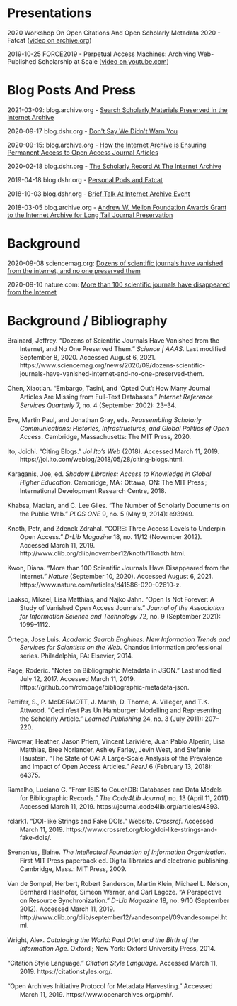 
# Presentations

2020 Workshop On Open Citations And Open Scholarly Metadata 2020 - Fatcat ([video on archive.org](https://archive.org/details/fatcat_workshop_open_citations_open_scholarly_metadata_2020))

2019-10-25 FORCE2019 - Perpetual Access Machines: Archiving Web-Published Scholarship at Scale ([video on youtube.com](https://www.youtube.com/watch?v=PARqfbYIdXQ))


# Blog Posts And Press

2021-03-09: blog.archive.org - [Search Scholarly Materials Preserved in the Internet Archive](http://blog.archive.org/2021/03/09/search-scholarly-materials-preserved-in-the-internet-archive/)

2020-09-17 blog.dshr.org - [Don't Say We Didn't Warn You](https://blog.dshr.org/2020/09/dont-say-we-didnt-warn-you.html)

2020-09-15: blog.archive.org - [How the Internet Archive is Ensuring Permanent Access to Open Access Journal Articles](http://blog.archive.org/2020/09/15/how-the-internet-archive-is-ensuring-permanent-access-to-open-access-journal-articles/)

2020-02-18 blog.dshr.org - [The Scholarly Record At The Internet Archive](https://blog.dshr.org/2020/02/the-scholarly-record-at-internet-archive.html)

2019-04-18 blog.dshr.org - [Personal Pods and Fatcat](https://blog.dshr.org/2019/04/personal-pods-and-fatcat.html)

2018-10-03 blog.dshr.org - [Brief Talk At Internet Archive Event](https://blog.dshr.org/2018/10/brief-talk-at-internet-archive-event.html)

2018-03-05 blog.archive.org - [Andrew W. Mellon Foundation Awards Grant to the Internet Archive for Long Tail Journal Preservation](https://blog.archive.org/2018/03/05/andrew-w-mellon-foundation-awards-grant-to-the-internet-archive-for-long-tail-journal-preservation/)


# Background

<!-- TODO: move these to bibliography instead? -->

2020-09-08 sciencemag.org: [Dozens of scientific journals have vanished from the internet, and no one preserved them](https://www.sciencemag.org/news/2020/09/dozens-scientific-journals-have-vanished-internet-and-no-one-preserved-them)

2020-09-10 nature.com: [More than 100 scientific journals have disappeared from the Internet](https://www.nature.com/articles/d41586-020-02610-z)


# Background / Bibliography

<!-- On zbib.org: https://zbib.org/d795a00c6b0447b7af24fa6cfbcec3f2 -->

<div class="csl-bib-body" style="line-height: 1.35; margin-left: 2em; text-indent:-2em;">
  <div class="csl-entry" style="margin-bottom: 1em;">Brainard, Jeffrey. “Dozens of Scientific Journals Have Vanished from the Internet, and No One Preserved Them.” <i>Science | AAAS</i>. Last modified September 8, 2020. Accessed August 6, 2021. https://www.sciencemag.org/news/2020/09/dozens-scientific-journals-have-vanished-internet-and-no-one-preserved-them.</div>
  <div class="csl-entry" style="margin-bottom: 1em;">Chen, Xiaotian. “Embargo, Tasini, and ‘Opted Out’: How Many Journal Articles Are Missing from Full-Text Databases.” <i>Internet Reference Services Quarterly</i> 7, no. 4 (September 2002): 23–34.</div>
  <div class="csl-entry" style="margin-bottom: 1em;">Eve, Martin Paul, and Jonathan Gray, eds. <i>Reassembling Scholarly Communications: Histories, Infrastructures, and Global Politics of Open Access</i>. Cambridge, Massachusetts: The MIT Press, 2020.</div>
  <div class="csl-entry" style="margin-bottom: 1em;">Ito, Joichi. “Citing Blogs.” <i>Joi Ito’s Web</i> (2018). Accessed March 11, 2019. https://joi.ito.com/weblog/2018/05/28/citing-blogs.html.</div>
  <div class="csl-entry" style="margin-bottom: 1em;">Karaganis, Joe, ed. <i>Shadow Libraries: Access to Knowledge in Global Higher Education</i>. Cambridge, MA : Ottawa, ON: The MIT Press ; International Development Research Centre, 2018.</div>
  <div class="csl-entry" style="margin-bottom: 1em;">Khabsa, Madian, and C. Lee Giles. “The Number of Scholarly Documents on the Public Web.” <i>PLOS ONE</i> 9, no. 5 (May 9, 2014): e93949.</div>
  <div class="csl-entry" style="margin-bottom: 1em;">Knoth, Petr, and Zdenek Zdrahal. “CORE: Three Access Levels to Underpin Open Access.” <i>D-Lib Magazine</i> 18, no. 11/12 (November 2012). Accessed March 11, 2019. http://www.dlib.org/dlib/november12/knoth/11knoth.html.</div>
  <div class="csl-entry" style="margin-bottom: 1em;">Kwon, Diana. “More than 100 Scientific Journals Have Disappeared from the Internet.” <i>Nature</i> (September 10, 2020). Accessed August 6, 2021. https://www.nature.com/articles/d41586-020-02610-z.</div>
  <div class="csl-entry" style="margin-bottom: 1em;">Laakso, Mikael, Lisa Matthias, and Najko Jahn. “Open Is Not Forever: A Study of Vanished Open Access Journals.” <i>Journal of the Association for Information Science and Technology</i> 72, no. 9 (September 2021): 1099–1112.</div>
  <div class="csl-entry" style="margin-bottom: 1em;">Ortega, Jose Luis. <i>Academic Search Enghines: New Information Trends and Services for Scientists on the Web</i>. Chandos information professional series. Philadelphia, PA: Elsevier, 2014.</div>
  <div class="csl-entry" style="margin-bottom: 1em;">Page, Roderic. “Notes on Bibliographic Metadata in JSON.” Last modified July 12, 2017. Accessed March 11, 2019. https://github.com/rdmpage/bibliographic-metadata-json.</div>
  <div class="csl-entry" style="margin-bottom: 1em;">Pettifer, S., P. McDERMOTT, J. Marsh, D. Thorne, A. Villeger, and T.K. Attwood. “Ceci n’est Pas Un Hamburger: Modelling and Representing the Scholarly Article.” <i>Learned Publishing</i> 24, no. 3 (July 2011): 207–220.</div>
  <div class="csl-entry" style="margin-bottom: 1em;">Piwowar, Heather, Jason Priem, Vincent Larivière, Juan Pablo Alperin, Lisa Matthias, Bree Norlander, Ashley Farley, Jevin West, and Stefanie Haustein. “The State of OA: A Large-Scale Analysis of the Prevalence and Impact of Open Access Articles.” <i>PeerJ</i> 6 (February 13, 2018): e4375.</div>
  <div class="csl-entry" style="margin-bottom: 1em;">Ramalho, Luciano G. “From ISIS to CouchDB: Databases and Data Models for Bibliographic Records.” <i>The Code4Lib Journal</i>, no. 13 (April 11, 2011). Accessed March 11, 2019. https://journal.code4lib.org/articles/4893.</div>
  <div class="csl-entry" style="margin-bottom: 1em;">rclark1. “DOI-like Strings and Fake DOIs.” Website. <i>Crossref</i>. Accessed March 11, 2019. https://www.crossref.org/blog/doi-like-strings-and-fake-dois/.</div>
  <div class="csl-entry" style="margin-bottom: 1em;">Svenonius, Elaine. <i>The Intellectual Foundation of Information Organization</i>. First MIT Press paperback ed. Digital libraries and electronic publishing. Cambridge, Mass.: MIT Press, 2009.</div>
  <div class="csl-entry" style="margin-bottom: 1em;">Van de Sompel, Herbert, Robert Sanderson, Martin Klein, Michael L. Nelson, Bernhard Haslhofer, Simeon Warner, and Carl Lagoze. “A Perspective on Resource Synchronization.” <i>D-Lib Magazine</i> 18, no. 9/10 (September 2012). Accessed March 11, 2019. http://www.dlib.org/dlib/september12/vandesompel/09vandesompel.html.</div>
  <div class="csl-entry" style="margin-bottom: 1em;">Wright, Alex. <i>Cataloging the World: Paul Otlet and the Birth of the Information Age</i>. Oxford ; New York: Oxford University Press, 2014.</div>
  <div class="csl-entry" style="margin-bottom: 1em;">“Citation Style Language.” <i>Citation Style Language</i>. Accessed March 11, 2019. https://citationstyles.org/.</div>
  <div class="csl-entry">“Open Archives Initiative Protocol for Metadata Harvesting.” Accessed March 11, 2019. https://www.openarchives.org/pmh/.</div>
</div>
